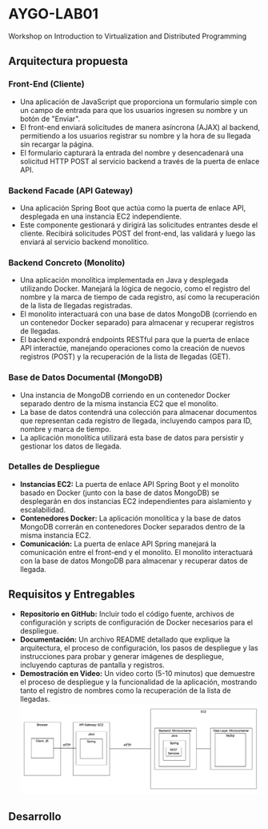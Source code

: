 # AYGO-LAB01
Workshop on Introduction to Virtualization and Distributed Programming

## Arquitectura propuesta 


### Front-End (Cliente)
- Una aplicación de JavaScript que proporciona un formulario simple con un campo de entrada para que los usuarios ingresen su nombre y un botón de "Enviar".
- El front-end enviará solicitudes de manera asíncrona (AJAX) al backend, permitiendo a los usuarios registrar su nombre y la hora de su llegada sin recargar la página.
- El formulario capturará la entrada del nombre y desencadenará una solicitud HTTP POST al servicio backend a través de la puerta de enlace API.

### Backend Facade (API Gateway)
- Una aplicación Spring Boot que actúa como la puerta de enlace API, desplegada en una instancia EC2 independiente.
- Este componente gestionará y dirigirá las solicitudes entrantes desde el cliente. Recibirá solicitudes POST del front-end, las validará y luego las enviará al servicio backend monolítico.

### Backend Concreto (Monolito)
- Una aplicación monolítica implementada en Java y desplegada utilizando Docker. Manejará la lógica de negocio, como el registro del nombre y la marca de tiempo de cada registro, así como la recuperación de la lista de llegadas registradas.
- El monolito interactuará con una base de datos MongoDB (corriendo en un contenedor Docker separado) para almacenar y recuperar registros de llegadas.
- El backend expondrá endpoints RESTful para que la puerta de enlace API interactúe, manejando operaciones como la creación de nuevos registros (POST) y la recuperación de la lista de llegadas (GET).

### Base de Datos Documental (MongoDB)
- Una instancia de MongoDB corriendo en un contenedor Docker separado dentro de la misma instancia EC2 que el monolito.
- La base de datos contendrá una colección para almacenar documentos que representan cada registro de llegada, incluyendo campos para ID, nombre y marca de tiempo.
- La aplicación monolítica utilizará esta base de datos para persistir y gestionar los datos de llegada.

### Detalles de Despliegue
- **Instancias EC2:** La puerta de enlace API Spring Boot y el monolito basado en Docker (junto con la base de datos MongoDB) se desplegarán en dos instancias EC2 independientes para aislamiento y escalabilidad.
- **Contenedores Docker:** La aplicación monolítica y la base de datos MongoDB correrán en contenedores Docker separados dentro de la misma instancia EC2.
- **Comunicación:** La puerta de enlace API Spring manejará la comunicación entre el front-end y el monolito. El monolito interactuará con la base de datos MongoDB para almacenar y recuperar datos de llegada.

## Requisitos y Entregables
- **Repositorio en GitHub:** Incluir todo el código fuente, archivos de configuración y scripts de configuración de Docker necesarios para el despliegue.
- **Documentación:** Un archivo README detallado que explique la arquitectura, el proceso de configuración, los pasos de despliegue y las instrucciones para probar y generar imágenes de despliegue, incluyendo capturas de pantalla y registros.
- **Demostración en Video:** Un video corto (5-10 minutos) que demuestre el proceso de despliegue y la funcionalidad de la aplicación, mostrando tanto el registro de nombres como la recuperación de la lista de llegadas.
![](docs/img/01-ARQUITECTURA-PROPUESTA.png)

## Desarrollo

